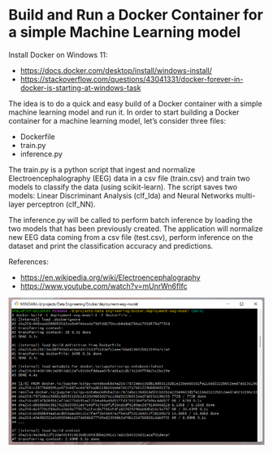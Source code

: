 # Build and Run a Docker Container for a simple Machine Learning model

Install Docker on Windows 11:
- https://docs.docker.com/desktop/install/windows-install/
- https://stackoverflow.com/questions/43041331/docker-forever-in-docker-is-starting-at-windows-task

The idea is to do a quick and easy build of a Docker container with a simple machine learning model and run it. In order to start building a Docker container for a machine learning model, let’s consider three files: 
- Dockerfile
- train.py
- inference.py

The train.py is  a python script that ingest and normalize Electroencephalography (EEG) data in a csv file (train.csv) and train two models to classify the data (using scikit-learn). The script saves two models: Linear Discriminant Analysis (clf_lda) and Neural Networks multi-layer perceptron (clf_NN). 

The inference.py will be called to perform batch inference by loading the two models that has been previously created. The application will normalize new EEG data coming from a csv file (test.csv), perform inference on the dataset and print the classification accuracy and predictions. 

References:
- https://en.wikipedia.org/wiki/Electroencephalography
- https://www.youtube.com/watch?v=mUnrWn6flfc


<img src="result.png" alt="result" width="750"/>
